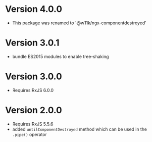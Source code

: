 
# Version 4.0.0

- This package was renamed to '@w11k/ngx-componentdestroyed'


# Version 3.0.1

- bundle ES2015 modules to enable tree-shaking


# Version 3.0.0

- Requires RxJS 6.0.0


# Version 2.0.0

- Requires RxJS 5.5.6
- added `untilComponentDestroyed` method which can be used in the `.pipe()` operator
